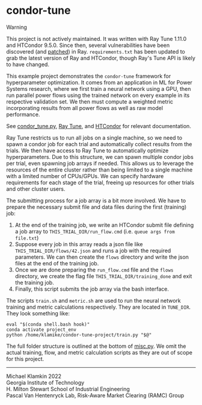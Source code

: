 # condor-tune

> [!WARNING] 
> This project is not actively maintained. It was written with Ray Tune 1.11.0 and HTCondor 9.5.0. Since then, several vulnerabilities have been discovered (and [patched](https://www.anyscale.com/blog/update-on-ray-cves-cve-2023-6019-cve-2023-6020-cve-2023-6021-cve-2023-48022-cve-2023-48023)) in Ray. `requirements.txt` has been updated to grab the latest version of Ray and HTCondor, though Ray's Tune API is likely to have changed.

This example project demonstrates the `condor-tune` framework for
hyperparameter optimization. It comes from an application in ML for
Power Systems research, where we first train a neural network using a
GPU, then run parallel power flows using the trained network on every
example in its respective validation set. We then must compute a weighted
metric incorporating results from all power flows as well as raw model performance.

See [condor_tune.py](condor_tune.py), [Ray Tune](https://docs.ray.io/en/latest/tune/index.html), and [HTCondor](https://htcondor.readthedocs.io/en/feature/apis/python-bindings/index.html) for relevant documentation.

Ray Tune restricts us to run all jobs on a single machine, so we need
to spawn a condor job for each trial and automatically collect results
from the trials. We then have access to Ray Tune to automatically
optimize hyperparameters. Due to this structure, we can spawn multiple
condor jobs per trial, even spawning job arrays if needed. This allows
us to leverage the resources of the entire cluster rather than being
limited to a single machine with a limited number of CPUs/GPUs. We can
specify hardware requirements for each stage of the trial, freeing up
resources for other trials and other cluster users.

The submitting process for a job array is a bit more involved. We have to prepare the necessary submit file and data files during the first (training) job:
1. At the end of the training job, we write an HTCondor submit file defining a job array to
   `THIS_TRIAL_DIR/run_flow.cmd` (i.e. `queue args from file.txt`)
2. Suppose every job in this array reads a json file like `THIS_TRIAL_DIR/flows/42.json`
   and runs a job with the required parameters. We can then create the `flows`
   directory and write the json files at the end of the training job.
3. Once we are done preparing the `run_flow.cmd` file and the `flows` directory, we create
   the flag file `THIS_TRIAL_DIR/training_done` and exit the training job.
4. Finally, this script submits the job array via the bash interface.
   
The scripts `train.sh` and `metric.sh` are used to run the neural
network training and metric calculations respectively. They are
located in `TUNE_DIR`. They look something like:

    eval "$(conda shell.bash hook)"
    conda activate project_env
    python /home/klamike/condor-tune-project/train.py "$@"

The full folder structure is outlined at the bottom of [misc.py](misc.py).
We omit the actual training, flow, and metric calculation scripts as they are out of scope for this project.

---

Michael Klamkin 2022  
Georgia Institute of Technology  
H. Milton Stewart School of Industrial Engineering  
Pascal Van Hentenryck Lab, Risk-Aware Market Clearing (RAMC) Group
